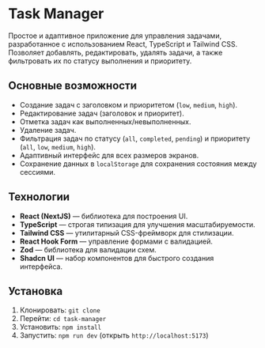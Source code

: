 # Task Manager

Простое и адаптивное приложение для управления задачами, разработанное с использованием React, TypeScript и Tailwind CSS. Позволяет добавлять, редактировать, удалять задачи, а также фильтровать их по статусу выполнения и приоритету.

## Основные возможности

- Создание задач с заголовком и приоритетом (`low`, `medium`, `high`).
- Редактирование задач (заголовок и приоритет).
- Отметка задач как выполненных/невыполненных.
- Удаление задач.
- Фильтрация задач по статусу (`all`, `completed`, `pending`) и приоритету (`all`, `low`, `medium`, `high`).
- Адаптивный интерфейс для всех размеров экранов.
- Сохранение данных в `localStorage` для сохранения состояния между сессиями.

## Технологии

- **React (NextJS)** — библиотека для построения UI.
- **TypeScript** — строгая типизация для улучшения масштабируемости.
- **Tailwind CSS** — утилитарный CSS-фреймворк для стилизации.
- **React Hook Form** — управление формами с валидацией.
- **Zod** — библиотека для валидации схем.
- **Shadcn UI** — набор компонентов для быстрого создания интерфейса.

## Установка

1. Клонировать: `git clone`
2. Перейти: `cd task-manager`
3. Установить: `npm install`
4. Запустить: `npm run dev` (открыть `http://localhost:5173`)
